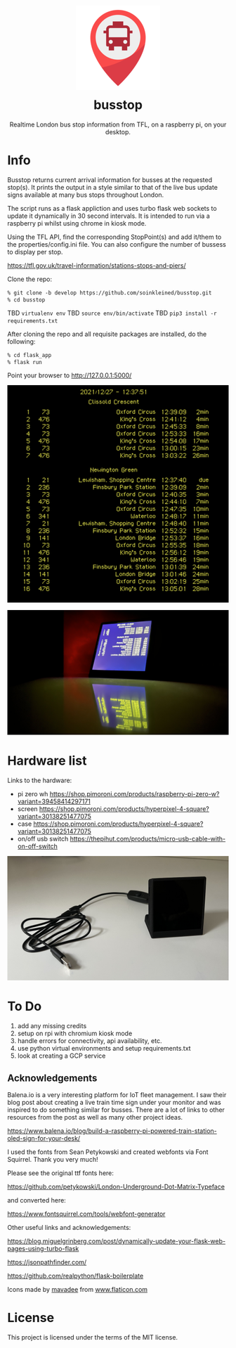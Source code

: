 <p align="center">
<img src="https://raw.githubusercontent.com/soinkleined/busstop/develop/flask_app/static/ico/android-chrome-192x192.png" alt="busstop">
</p>
<h1 align="center" style="margin-top: 0px;">busstop</h1>
<p align="center" >Realtime London bus stop information from TFL, on a raspberry pi, on your desktop.</p>

# Info
Busstop returns current arrival information for busses at the requested stop(s).  It prints the output in a style similar to that of the live bus update signs available at many bus stops throughout London.

The script runs as a flask appliction and uses turbo flask web sockets to update it dynamically in 30 second intervals. It is intended to run via a raspberry pi whilst using chrome in kiosk mode.

Using the TFL API, find the corresponding StopPoint(s) and add it/them to the properties/config.ini file.  You can also configure the number of bussess to display per stop.

https://tfl.gov.uk/travel-information/stations-stops-and-piers/

Clone the repo:

    % git clone -b develop https://github.com/soinkleined/busstop.git
    % cd busstop

TBD `virtualenv env`
TBD `source env/bin/activate`
TBD `pip3 install -r requirements.txt`

After cloning the repo and all requisite packages are installed, do the following:

    % cd flask_app
    % flask run

Point your browser to http://127.0.0.1:5000/

![busstop web](https://raw.githubusercontent.com/soinkleined/busstop/develop/readme_images/busstop_web.png)

![busstop example](https://raw.githubusercontent.com/soinkleined/busstop/develop/readme_images/busstop_example.jpeg)

# Hardware list
Links to the hardware:
- pi zero wh https://shop.pimoroni.com/products/raspberry-pi-zero-w?variant=39458414297171
- screen https://shop.pimoroni.com/products/hyperpixel-4-square?variant=30138251477075
- case https://shop.pimoroni.com/products/hyperpixel-4-square?variant=30138251477075
- on/off usb switch https://thepihut.com/products/micro-usb-cable-with-on-off-switch

![hardware](https://raw.githubusercontent.com/soinkleined/busstop/develop/readme_images/hardware.jpeg)

# To Do
1. add any missing credits
2. setup on rpi with chromium kiosk mode
3. handle errors for connectivity, api availability, etc.
4. use python virtual environments and setup requirements.txt
5. look at creating a GCP service

## Acknowledgements
Balena.io is a very interesting platform for IoT fleet management.  I saw their blog post about creating a live train time sign under your monitor and was inspired to do something similar for busses. There are a lot of links to other resources from the post as well as many other project ideas. 

https://www.balena.io/blog/build-a-raspberry-pi-powered-train-station-oled-sign-for-your-desk/

I used the fonts from Sean Petykowski and created webfonts via Font Squirrel. Thank you very much!

Please see the original ttf fonts here:

https://github.com/petykowski/London-Underground-Dot-Matrix-Typeface

and converted here:

https://www.fontsquirrel.com/tools/webfont-generator

Other useful links and acknowledgements:

https://blog.miguelgrinberg.com/post/dynamically-update-your-flask-web-pages-using-turbo-flask


https://jsonpathfinder.com/

https://github.com/realpython/flask-boilerplate

<div>Icons made by <a href="https://www.flaticon.com/authors/mavadee" title="mavadee">mavadee</a> from <a href="https://www.flaticon.com/" title="Flaticon">www.flaticon.com</a></div>

# License
This project is licensed under the terms of the MIT license.
